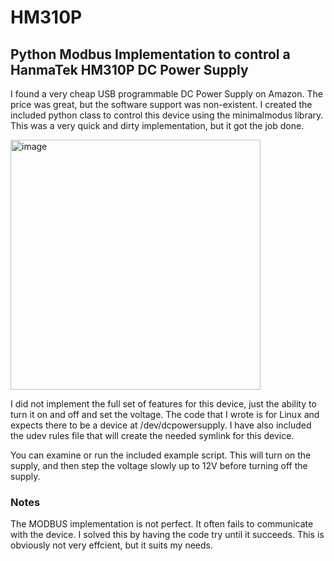 # HM310P
## Python Modbus Implementation to control a HanmaTek HM310P DC Power Supply

I found a very cheap USB programmable DC Power Supply on Amazon. The price was great, but the software support was non-existent. I created the included python class to control this device using the minimalmodus library. This was a very quick and dirty implementation, but it got the job done. 

<img src="https://images-na.ssl-images-amazon.com/images/I/61FTSm9KMFL._SL1200_.jpg" alt="image" width="400"/>

I did not implement the full set of features for this device, just the ability to turn it on and off and set the voltage. The code that I wrote is for Linux and expects there to be a device at /dev/dcpowersupply. I have also included the udev rules file that will create the needed symlink for this device. 

You can examine or run the included example script. This will turn on the supply, and then step the voltage slowly up to 12V before turning off the supply. 

### Notes
The MODBUS implementation is not perfect. It often fails to communicate with the device. I solved this by having the code try until it succeeds. This is obviously not very effcient, but it suits my needs. 
